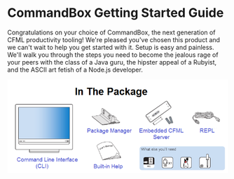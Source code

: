 # CommandBox Getting Started Guide

Congratulations on your choice of CommandBox, the next generation of CFML productivity tooling!  We're pleased you've chosen this product and we can't wait to help you get started with it.  Setup is easy and painless.  We'll walk you through the steps you need to become the jealous rage of your peers with the class of a Java guru, the hipster appeal of a Rubyist, and the ASCII art fetish of a Node.js developer.

<center>
    <img src="images/getting_started/in_the_package.png" alt="In The Package">
</center>
